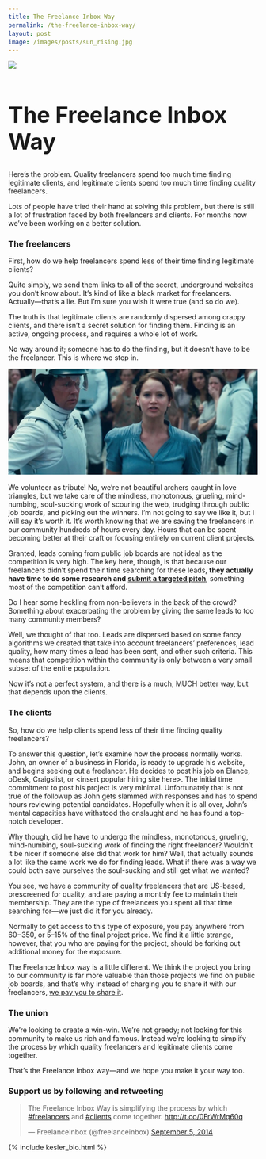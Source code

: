 ```yaml
---
title: The Freelance Inbox Way
permalink: /the-freelance-inbox-way/ 
layout: post
image: /images/posts/sun_rising.jpg
---
```


<img src="{{ page.image }}">

<h1 style="font-size:3.2em">The Freelance Inbox Way</h1>
<!-- <h2 class="subtitle">it's easier than you think</h2> -->

Here’s the problem. Quality freelancers spend too much time finding legitimate clients, and legitimate clients spend too much time finding quality freelancers. 

Lots of people have tried their hand at solving this problem, but there is still a lot of frustration faced by both freelancers and clients. For months now we’ve been working on a better solution.

### The freelancers 

First, how do we help freelancers spend less of their time finding legitimate clients?

Quite simply, we send them links to all of the secret, underground websites you don’t know about. It’s kind of like a black market for freelancers. Actually&mdash;that’s a lie. But I’m sure you wish it were true (and so do we).

The truth is that legitimate clients are randomly dispersed among crappy clients, and there isn’t a secret solution for finding them. Finding is an active, ongoing process, and requires a whole lot of work. 

No way around it; someone has to do the finding, but it doesn’t have to be the freelancer. This is where we step in.

![alt text](/images/posts/volunteer.jpeg "Volunteer")

We volunteer as tribute! No, we’re not beautiful archers caught in love triangles, but we take care of the mindless, monotonous, grueling, mind-numbing, soul-sucking work of scouring the web, trudging through public job boards, and picking out the winners. I’m not going to say we like it, but I will say it’s worth it. It’s worth knowing that we are saving the freelancers in our community hundreds of hours every day. Hours that can be spent becoming better at their craft or focusing entirely on current client projects.

Granted, leads coming from public job boards are not ideal as the competition is very high. The key here, though, is that because our freelancers didn’t spend their time searching for these leads, **they actually have time to do some research and** <a href="/standing-out-as-a-freelancer" target="_blank">**submit a targeted pitch**</a>, something most of the competition can’t afford.

Do I hear some heckling from non-believers in the back of the crowd? Something about exacerbating the problem by giving the same leads to too many community members?

Well, we thought of that too. Leads are dispersed based on some fancy algorithms we created that take into account freelancers’ preferences, lead quality, how many times a lead has been sent, and other such criteria. This means that competition within the community is only between a very small subset of the entire population.

Now it’s not a perfect system, and there is a much, MUCH better way, but that depends upon the clients.

### The clients 

So, how do we help clients spend less of their time finding quality freelancers?

To answer this question, let’s examine how the process normally works. John, an owner of a business in Florida, is ready to upgrade his website, and begins seeking out a freelancer. He decides to post his job on Elance, oDesk, Craigslist, or \<insert popular hiring site here>. The initial time commitment to post his project is very minimal. Unfortunately that is not true of the followup as John gets slammed with responses and has to spend hours reviewing potential candidates. Hopefully when it is all over, John’s mental capacities have withstood the onslaught and he has found a top-notch developer.

Why though, did he have to undergo the mindless, monotonous, grueling, mind-numbing, soul-sucking work of finding the right freelancer? Wouldn’t it be nicer if someone else did that work for him? Well, that actually sounds a lot like the same work we do for finding leads. What if there was a way we could both save ourselves the soul-sucking and still get what we wanted?

You see, we have a community of quality freelancers that are US-based, prescreened for quality, and are paying a monthly fee to maintain their membership. They are the type of freelancers you spent all that time searching for&mdash;we just did it for you already.

Normally to get access to this type of exposure, you pay anywhere from $60-$350, or 5–15% of the final project price. We find it a little strange, however, that you who are paying for the project, should be forking out additional money for the exposure.

The Freelance Inbox way is a little different. We think the project you bring to our community is far more valuable than those projects we find on public job boards, and that’s why instead of charging you to share it with our freelancers, <a href="https://freelanceinbox.com/job" target="_blank">we pay you to share it</a>.

### The union 

We’re looking to create a win-win. We’re not greedy; not looking for this community to make us rich and famous. Instead we’re looking to simplify the process by which quality freelancers and legitimate clients come together. 

That’s the Freelance Inbox way&mdash;and we hope you make it your way too.

<div class="tweet">
    <h3 class="calign">Support us by following and retweeting</h3>
    <blockquote class="twitter-tweet" lang="en"><p>The Freelance Inbox Way is simplifying the process by which <a href="https://twitter.com/hashtag/freelancers?src=hash">#freelancers</a> and <a href="https://twitter.com/hashtag/clients?src=hash">#clients</a> come together. <a href="http://t.co/0FrWrMq60q">http://t.co/0FrWrMq60q</a></p>&mdash; FreelanceInbox (@freelanceinbox) <a href="https://twitter.com/freelanceinbox/status/507914792582283264">September 5, 2014</a></blockquote>
</div>
<script async src="//platform.twitter.com/widgets.js" charset="utf-8"></script>

{% include kesler_bio.html %}
